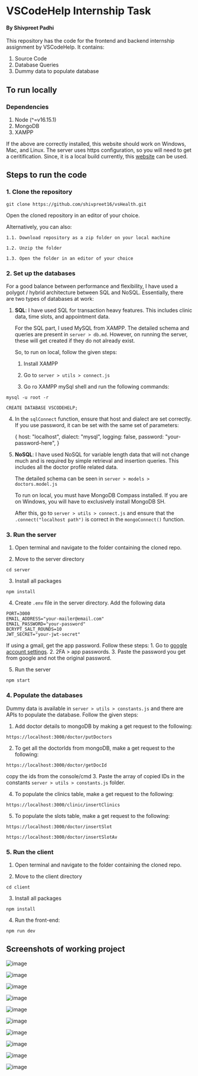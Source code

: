 # VSCodeHelp Internship Task
#### By Shivpreet Padhi

This repository has the code for the frontend and backend internship assignment by VSCodeHelp. It contains:
1. Source Code
2. Database Queries
3. Dummy data to populate database

## To run locally

### Dependencies

1. Node (^=v16.15.1)
2. MongoDB
3. XAMPP

If the above are correctly installed, this website should work on Windows, Mac, and Linux. The server uses https configuration, so you will need to get a ceritification. Since, it is a local build currently, this [website](https://regery.com/en/security/ssl-tools/self-signed-certificate-generator) can be used.

## Steps to run the code

### 1. Clone the repository

```
git clone https://github.com/shivpreet16/vsHealth.git
```

Open the cloned repository in an editor of your choice.

Alternatively, you can also:

    1.1. Download repository as a zip folder on your local machine

    1.2. Unzip the folder

    1.3. Open the folder in an editor of your choice


### 2. Set up the databases

For a good balance between performance and flexibility, I have used a polygot / hybrid architecture between SQL and NoSQL. Essentially, there are two types of databases at work:

1. **SQL**: I have used SQL for transaction heavy features. This includes clinic data, time slots, and appointment data.

    For the SQL part, I used MySQL from XAMPP. The detailed schema and queries are present in `server > db.md`. However, on running the server, these will get created if they do not already exist. 
    
    So, to run on local, follow the given steps:

   1. Install XAMPP
        
   2. Go to `server > utils > connect.js`

   3. Go ro XAMPP mySql shell and run the following commands:
```
mysql -u root -r
```
```         
CREATE DATABASE VSCODEHELP;
```
   4. In the `sqlConnect` function, ensure that host and dialect are set correctly. If you use password, it can be set with the same set of parameters:

        
        {
            host: "localhost",
            dialect: "mysql",
            logging: false,
            password: "your-password-here",
        }


1. **NoSQL**: I have used NoSQL for variable length data that will not change much and is required by simple retrieval and insertion queries. This includes all the doctor profile related data.
        
    The detailed schema can be seen in `server > models > doctors.model.js`
    
    To run on local, you must have MongoDB Compass installed. If you are on Windows, you will have to exclusively install MongoDB SH.

    After this, go to `server > utils > connect.js` and ensure that the `.connect("localhost path")` is correct in the `mongoConnect()` function.


### 3. Run the server

1. Open terminal and navigate to the folder containing the cloned repo.

2. Move to the server directory
```
cd server
```

3. Install all packages
```
npm install
```
4. Create `.env` file in the server directory. Add the following data
```
PORT=3000
EMAIL_ADDRESS="your-mailer@email.com"
EMAIL_PASSWORD="your-password"
BCRYPT_SALT_ROUNDS=10
JWT_SECRET="your-jwt-secret"
```

If using a gmail, get the app password. Follow these steps:
    1. Go to [google account settings]([url](https://myaccount.google.com/security)).
    2. 2FA > app passwords.
    3. Paste the password you get from google and not the original password.

5. Run the server
```
npm start
```

### 4. Populate the databases

Dummy data is available in `server > utils > constants.js` and there are APIs to populate the database. Follow the given steps:
1. Add doctor details to mongoDB by making a get request to the following:
```
https://localhost:3000/doctor/putDoctors
```
2. To get all the doctorIds from mongoDB, make a get request to the following:
```
https://localhost:3000/doctor/getDocId
```
copy the ids from the console/cmd
3. Paste the array of copied IDs in the constants `server > utils > constants.js` folder.

4. To populate the clinics table, make a get request to the following:
```
https://localhost:3000/clinic/insertClinics
```

5. To populate the slots table, make a get request to the following:
```
https://localhost:3000/doctor/insertSlot
```
```
https://localhost:3000/doctor/insertSlotAv
```
### 5. Run the client

1. Open terminal and navigate to the folder containing the cloned repo.

2. Move to the client directory
```
cd client
```

3. Install all packages
```
npm install
```

4. Run the front-end:
```
npm run dev
```

## Screenshots of working project

![image](https://github.com/shivpreet16/vsHealth/assets/90659312/866d451c-e443-4d7e-8a5c-83d20105d8e4)

![image](https://github.com/shivpreet16/vsHealth/assets/90659312/251b4214-dda6-4974-97f2-4a1ab47d11ce)

![image](https://github.com/shivpreet16/vsHealth/assets/90659312/3a6e6d41-d537-4f2f-aa32-b4597a91cc7c)

![image](https://github.com/shivpreet16/vsHealth/assets/90659312/4cf169a5-9479-4e8f-b64b-2dc02c42716b)

![image](https://github.com/shivpreet16/vsHealth/assets/90659312/25425b2d-7384-44de-a814-614d719f3e9f)

![image](https://github.com/shivpreet16/vsHealth/assets/90659312/b38124c9-29ed-46a6-9149-4ca46082d44b)

![image](https://github.com/shivpreet16/vsHealth/assets/90659312/64b3aa8d-9f78-428c-a615-bff77dcb2ade)

![image](https://github.com/shivpreet16/vsHealth/assets/90659312/9f970811-8f61-45d3-9167-b4c44c06bd89)

![image](https://github.com/shivpreet16/vsHealth/assets/90659312/486c511e-e972-4c4a-b5b8-f4a000da4b22)

![image](https://github.com/shivpreet16/vsHealth/assets/90659312/006d367f-d86d-4632-a9fe-a35c2d047631)
